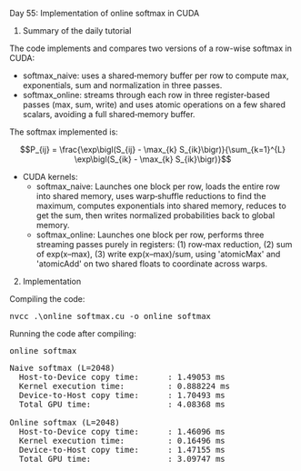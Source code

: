 Day 55: Implementation of online softmax in CUDA

1) Summary of the daily tutorial

The code implements and compares two versions of a row-wise softmax in CUDA:  
- softmax_naive: uses a shared‐memory buffer per row to compute max, exponentials, sum and normalization in three passes.
- softmax_online: streams through each row in three register‐based passes (max, sum, write) and uses atomic operations on a few shared scalars, avoiding a full shared‐memory buffer.  

The softmax implemented is:  
```math
P_{ij} = \frac{\exp\bigl(S_{ij} - \max_{k} S_{ik}\bigr)}{\sum_{k=1}^{L} \exp\bigl(S_{ik} - \max_{k} S_{ik}\bigr)}
```

- CUDA kernels:  
  - softmax_naive: Launches one block per row, loads the entire row into shared memory, uses warp‐shuffle reductions to find the maximum, computes exponentials into shared memory, reduces to get the sum, then writes normalized probabilities back to global memory.  
  - softmax_online: Launches one block per row, performs three streaming passes purely in registers: (1) row‐max reduction, (2) sum of exp(x–max), (3) write exp(x–max)/sum, using 'atomicMax' and 'atomicAdd' on two shared floats to coordinate across warps.

2) Implementation

Compiling the code:

<pre>nvcc .\online_softmax.cu -o online_softmax</pre>

Running the code after compiling:

<pre>online_softmax</pre>

<pre>Naive softmax (L=2048)
  Host-to-Device copy time:      : 1.49053 ms
  Kernel execution time:         : 0.888224 ms
  Device-to-Host copy time:      : 1.70493 ms
  Total GPU time:                : 4.08368 ms

Online softmax (L=2048)
  Host-to-Device copy time:      : 1.46096 ms
  Kernel execution time:         : 0.16496 ms
  Device-to-Host copy time:      : 1.47155 ms
  Total GPU time:                : 3.09747 ms</pre>